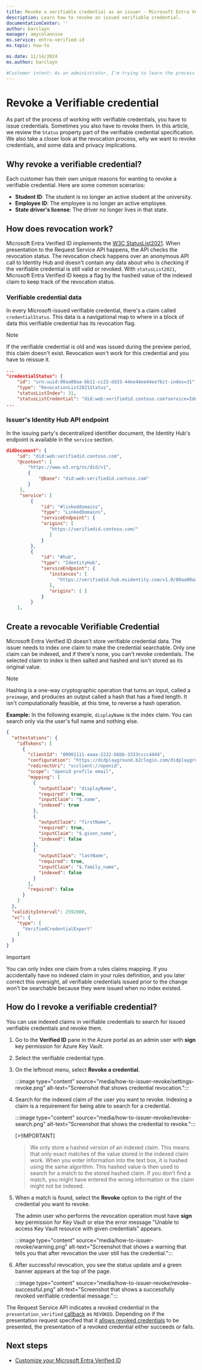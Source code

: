 ```yaml
---
title: Revoke a verifiable credential as an issuer - Microsoft Entra Verified ID
description: Learn how to revoke an issued verifiable credential.
documentationCenter: ''
author: barclayn
manager: amycolannino
ms.service: entra-verified-id
ms.topic: how-to

ms.date: 11/14/2024
ms.author: barclayn

#Customer intent: As an administrator, I'm trying to learn the process of revoking verifiable credentials that I've issued.
---
```


# Revoke a Verifiable credential

As part of the process of working with verifiable credentials, you have to issue credentials. Sometimes you also have to revoke them. In this article, we review the `Status` property part of the verifiable credential specification. We also take a closer look at the revocation process, why we want to revoke credentials, and some data and privacy implications.

## Why revoke a verifiable credential?

Each customer has their own unique reasons for wanting to revoke a verifiable credential. Here are some common scenarios:

- **Student ID**: The student is no longer an active student at the university.
- **Employee ID**: The employee is no longer an active employee.
- **State driver's license**: The driver no longer lives in that state.


## How does revocation work?

Microsoft Entra Verified ID implements the [W3C StatusList2021](https://github.com/w3c/vc-status-list-2021/tree/343b8b59cddba4525e1ef355356ae760fc75904e). When presentation to the Request Service API happens, the API checks the revocation status. The revocation check happens over an anonymous API call to Identity Hub and doesn't contain any data about who is checking if the verifiable credential is still valid or revoked. With `statusList2021`, Microsoft Entra Verified ID keeps a flag by the hashed value of the indexed claim to keep track of the revocation status.

### Verifiable credential data

In every Microsoft-issued verifiable credential, there's a claim called `credentialStatus`. This data is a navigational map to where in a block of data this verifiable credential has its revocation flag.

> [!NOTE]
> If the verifiable credential is old and was issued during the preview period, this claim doesn't exist. Revocation won't work for this credential and you have to reissue it.

```json
...
"credentialStatus": { 
    "id": "urn:uuid:00aa00aa-bb11-cc22-dd33-44ee44ee44ee?bit-index=31", 
    "type": "RevocationList2021Status", 
    "statusListIndex": 31, 
    "statusListCredential": "did:web:verifiedid.contoso.com?service=IdentityHub&queries=...data..." 
...
```

### Issuer's Identity Hub API endpoint

In the issuing party's decentralized identifier document, the Identity Hub's endpoint is available in the `service` section.

```json
didDocument": {
    "id": "did:web:verifiedid.contoso.com",
    "@context": [
        "https://www.w3.org/ns/did/v1",
        {
            "@base": "did:web:verifiedid.contoso.com"
        }
     ],
     "service": [
         {
             "id": "#linkeddomains",
             "type": "LinkedDomains",
             "serviceEndpoint": {
             "origins": [
                "https://verifiedid.contoso.com/"
                ]
             }
         },
         {
             "id": "#hub",
             "type": "IdentityHub",
             "serviceEndpoint": {
                "instances": [
                   "https://verifiedid.hub.msidentity.com/v1.0/00aa00aa-bb11-cc22-dd33-44ee44ee44ee"
                ],
                "origins": [ ]
             }
         }
    ],
```

## Create a revocable Verifiable Credential

Microsoft Entra Verified ID doesn't store verifiable credential data. The issuer needs to index one claim to make the credential searchable. Only one claim can be indexed, and if there's none, you can't revoke credentials. The selected claim to index is then salted and hashed and isn't stored as its original value.

> [!NOTE]
> Hashing is a one-way cryptographic operation that turns an input, called a ```preimage```, and produces an output called a hash that has a fixed length. It isn't computationally feasible, at this time, to reverse a hash operation.

**Example:** In the following example, `displayName` is the index claim. You can search only via the user's full name and nothing else.

```json
{
  "attestations": {
    "idTokens": [
      {
        "clientId": "00001111-aaaa-2222-bbbb-3333cccc4444",
        "configuration": "https://didplayground.b2clogin.com/didplayground.onmicrosoft.com/B2C_1_sisu/v2.0/.well-known/openid-configuration",
        "redirectUri": "vcclient://openid",
        "scope": "openid profile email",
        "mapping": [
          {
            "outputClaim": "displayName",
            "required": true,
            "inputClaim": "$.name",
            "indexed": true
          },
          {
            "outputClaim": "firstName",
            "required": true,
            "inputClaim": "$.given_name",
            "indexed": false
          },
          {
            "outputClaim": "lastName",
            "required": true,
            "inputClaim": "$.family_name",
            "indexed": false
          }
        ],
        "required": false
      }
    ]
  },
  "validityInterval": 2592000,
  "vc": {
    "type": [
      "VerifiedCredentialExpert"
    ]
  }
}
```

>[!IMPORTANT]
> You can only index one claim from a rules claims mapping. If you accidentally have no indexed claim in your rules definition, and you later correct this oversight, all verifiable credentials issued prior to the change won't be searchable because they were issued when no index existed.

## How do I revoke a verifiable credential?

You can use indexed claims in verifiable credentials to search for issued verifiable credentials and revoke them.

1. Go to the **Verified ID** pane in the Azure portal as an admin user with **sign** key permission for Azure Key Vault.
1. Select the verifiable credential type.
1. On the leftmost menu, select **Revoke a credential**.

   :::image type="content" source="media/how-to-issuer-revoke/settings-revoke.png" alt-text="Screenshot that shows credential revocation.":::

1. Search for the indexed claim of the user you want to revoke. Indexing a claim is a requirement for being able to search for a credential.

   :::image type="content" source="media/how-to-issuer-revoke/revoke-search.png" alt-text="Screenshot that shows the credential to revoke.":::
  
    [>!IMPORTANT]
    >We only store a hashed version of an indexed claim. This means that only exact matches of the value stored in the indexed claim work. When you enter information into the text box, it is hashed using the same algorithm. This hashed value is then used to search for a match to the stored hashed claim. If you don't find a match, you might have entered the wrong information or the claim might not be indexed.
  
1. When a match is found, select the **Revoke** option to the right of the credential you want to revoke.

    The admin user who performs the revocation operation must have **sign** key permission for Key Vault or else the error message "Unable to access Key Vault resource with given credentials" appears.

   :::image type="content" source="media/how-to-issuer-revoke/warning.png" alt-text="Screenshot that shows a warning that tells you that after revocation the user still has the credential.":::

1. After successful revocation, you see the status update and a green banner appears at the top of the page.

   :::image type="content" source="media/how-to-issuer-revoke/revoke-successful.png" alt-text="Screenshot that shows a successfully revoked verifiable credential message.":::

The Request Service API indicates a revoked credential in the `presentation_verified` [callback](presentation-request-api.md#callback-events) as `REVOKED`. Depending on if the presentation request specified that it [allows revoked credentials](presentation-request-api.md#configurationvalidation-type) to be presented, the presentation of a revoked credential either succeeds or fails.



## Next steps

- [Customize your Microsoft Entra Verified ID](credential-design.md)
